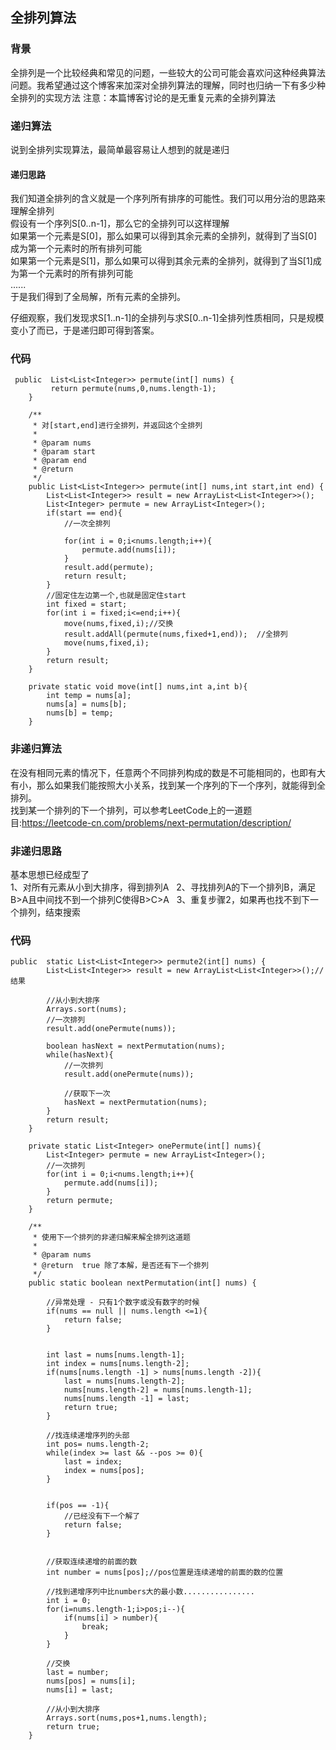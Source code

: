 ## 全排列算法

### 背景
全排列是一个比较经典和常见的问题，一些较大的公司可能会喜欢问这种经典算法问题。我希望通过这个博客来加深对全排列算法的理解，同时也归纳一下有多少种全排列的实现方法
注意：本篇博客讨论的是无重复元素的全排列算法

### 递归算法
说到全排列实现算法，最简单最容易让人想到的就是递归

#### 递归思路
我们知道全排列的含义就是一个序列所有排序的可能性。我们可以用分治的思路来理解全排列   
假设有一个序列S[0..n-1]，那么它的全排列可以这样理解    
如果第一个元素是S[0]，那么如果可以得到其余元素的全排列，就得到了当S[0]成为第一个元素时的所有排列可能  
如果第一个元素是S[1]，那么如果可以得到其余元素的全排列，就得到了当S[1]成为第一个元素时的所有排列可能  
......   
于是我们得到了全局解，所有元素的全排列。

仔细观察，我们发现求S[1..n-1]的全排列与求S[0..n-1]全排列性质相同，只是规模变小了而已，于是递归即可得到答案。  

### 代码
```
 public  List<List<Integer>> permute(int[] nums) {
         return permute(nums,0,nums.length-1);
    }

    /**
     * 对[start,end]进行全排列，并返回这个全排列
     *
     * @param nums
     * @param start
     * @param end
     * @return
     */
    public List<List<Integer>> permute(int[] nums,int start,int end) {
        List<List<Integer>> result = new ArrayList<List<Integer>>();
        List<Integer> permute = new ArrayList<Integer>();
        if(start == end){
            //一次全排列

            for(int i = 0;i<nums.length;i++){
                permute.add(nums[i]);
            }
            result.add(permute);
            return result;
        }
        //固定住左边第一个,也就是固定住start
        int fixed = start;
        for(int i = fixed;i<=end;i++){
            move(nums,fixed,i);//交换
            result.addAll(permute(nums,fixed+1,end));  //全排列
            move(nums,fixed,i);
        }
        return result;
    }

    private static void move(int[] nums,int a,int b){
        int temp = nums[a];
        nums[a] = nums[b];
        nums[b] = temp;
    }
````


### 非递归算法
在没有相同元素的情况下，任意两个不同排列构成的数是不可能相同的，也即有大有小，那么如果我们能按照大小关系，找到某一个序列的下一个序列，就能得到全排列。  
找到某一个排列的下一个排列，可以参考LeetCode上的一道题目:https://leetcode-cn.com/problems/next-permutation/description/

### 非递归思路
基本思想已经成型了   
1、对所有元素从小到大排序，得到排列A   
2、寻找排列A的下一个排列B，满足B>A且中间找不到一个排列C使得B>C>A   
3、重复步骤2，如果再也找不到下一个排列，结束搜索   

### 代码
```
public  static List<List<Integer>> permute2(int[] nums) {
        List<List<Integer>> result = new ArrayList<List<Integer>>();//结果

        //从小到大排序
        Arrays.sort(nums);
        //一次排列
        result.add(onePermute(nums));

        boolean hasNext = nextPermutation(nums);
        while(hasNext){
            //一次排列
            result.add(onePermute(nums));

            //获取下一次
            hasNext = nextPermutation(nums);
        }
        return result;
    }

    private static List<Integer> onePermute(int[] nums){
        List<Integer> permute = new ArrayList<Integer>();
        //一次排列
        for(int i = 0;i<nums.length;i++){
            permute.add(nums[i]);
        }
        return permute;
    }

    /**
     * 使用下一个排列的非递归解来解全排列这道题
     *
     * @param nums
     * @return  true 除了本解，是否还有下一个排列
     */
    public static boolean nextPermutation(int[] nums) {

        //异常处理 - 只有1个数字或没有数字的时候
        if(nums == null || nums.length <=1){
            return false;
        }


        int last = nums[nums.length-1];
        int index = nums[nums.length-2];
        if(nums[nums.length -1] > nums[nums.length -2]){
            last = nums[nums.length-2];
            nums[nums.length-2] = nums[nums.length-1];
            nums[nums.length -1] = last;
            return true;
        }

        //找连续递增序列的头部
        int pos= nums.length-2;
        while(index >= last && --pos >= 0){
            last = index;
            index = nums[pos];
        }


        if(pos == -1){
            //已经没有下一个解了
            return false;
        }


        //获取连续递增的前面的数
        int number = nums[pos];//pos位置是连续递增的前面的数的位置

        //找到递增序列中比numbers大的最小数................
        int i = 0;
        for(i=nums.length-1;i>pos;i--){
            if(nums[i] > number){
                break;
            }
        }

        //交换
        last = number;
        nums[pos] = nums[i];
        nums[i] = last;

        //从小到大排序
        Arrays.sort(nums,pos+1,nums.length);
        return true;
    }
```




